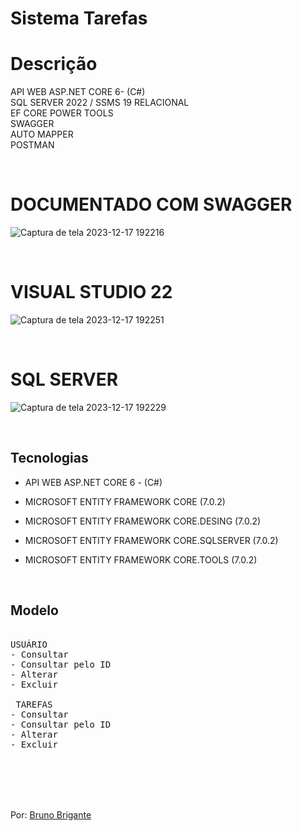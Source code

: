 # Sistema Tarefas

# Descrição

API WEB ASP.NET CORE 6- (C#) <br>
SQL SERVER 2022 / SSMS 19 RELACIONAL <br>
EF CORE POWER TOOLS <br>
SWAGGER  <br>
AUTO MAPPER <br>
POSTMAN

<br>

# DOCUMENTADO COM SWAGGER

![Captura de tela 2023-12-17 192216](https://github.com/BBrigante/Sistema_Tarefas/assets/111623017/c74dc8f3-d300-4bb2-a085-1544e46a0247)



<br>

# VISUAL STUDIO 22

![Captura de tela 2023-12-17 192251](https://github.com/BBrigante/Sistema_Tarefas/assets/111623017/80571265-e543-49c0-be61-61f2af45bffe)




<br>

# SQL SERVER

![Captura de tela 2023-12-17 192229](https://github.com/BBrigante/Sistema_Tarefas/assets/111623017/f39294fa-b856-495b-b512-5cb582835fcf)




<br>

## Tecnologias

- API WEB ASP.NET CORE 6 - (C#)

- MICROSOFT ENTITY FRAMEWORK CORE (7.0.2)
- MICROSOFT ENTITY FRAMEWORK CORE.DESING (7.0.2)
- MICROSOFT ENTITY FRAMEWORK CORE.SQLSERVER (7.0.2)
- MICROSOFT ENTITY FRAMEWORK CORE.TOOLS (7.0.2)


<br>

## Modelo

<pre>

USUÁRIO
- Consultar
- Consultar pelo ID
- Alterar
- Excluir
  
 TAREFAS
- Consultar
- Consultar pelo ID
- Alterar
- Excluir
</pre>

<br>
<br>
<br>
<br>


Por: <a href="https://github.com/BBrigante/Sistema_Tarefas">Bruno Brigante</a>

